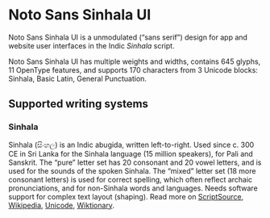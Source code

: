 
# Noto Sans Sinhala UI

Noto Sans Sinhala UI is a unmodulated (“sans serif”) design for app and website user interfaces in the Indic _Sinhala_ script. 

Noto Sans Sinhala UI has multiple weights and widths, contains 645 glyphs, 11 OpenType features, and supports 170 characters from 3 Unicode blocks: Sinhala, Basic Latin, General Punctuation.


## Supported writing systems


### Sinhala

Sinhala (සිංහල) is an Indic abugida, written left-to-right. Used since c. 300 CE in Sri Lanka for the Sinhala language (15 million speakers), for Pali and Sanskrit. The “pure” letter set has 20 consonant and 20 vowel letters, and is used for the sounds of the spoken Sinhala. The “mixed” letter set (18 more consonant letters) is used for correct spelling, which often reflect archaic pronunciations, and for non-Sinhala words and languages. Needs software support for complex text layout (shaping). Read more on [ScriptSource](https://scriptsource.org/scr/Sinh), [Wikipedia](https://en.wikipedia.org/wiki/ISO_15924:Sinh), [Unicode](https://www.unicode.org/versions/Unicode13.0.0/ch13.pdf#G26561), [Wiktionary](https://en.wiktionary.org/wiki/Category:Sinhalese_script).

